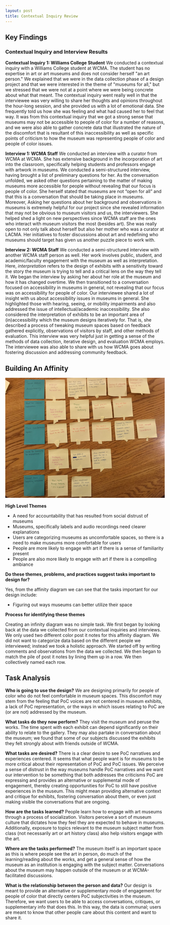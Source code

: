 ```yaml
---
layout: post
title: Contextual Inquiry Review 
---
```


## Key Findings

### Contextual Inquiry and Interview Results
**Contextual Inquiry 1: Williams College Student**
We conducted a contextual inquiry with a Williams College student at WCMA. The student has no expertise in art or art museums and does not consider herself "an art person." We explained that we were in the data collection phase of a design project and that we were interested in the theme of "museums for all," but we stressed that we were not at a point where we were being concrete about what that meant. The contextual inquiry went really well in that the interviewee was very willing to share her thoughts and opinions throughout the hour-long session, and she provided us with a lot of emotional data. She frequently told us how she was feeling and what had caused her to feel that way. It was from this contextual inquiry that we got a strong sense that museums may not be accessible to people of color for a number of reasons, and we were also able to gather concrete data that illustrated the nature of the discomfort that is resultant of this inaccessibility as well as specific points of criticism to how the museum was representing people of color and people of color issues.

**Interview 1: WCMA Staff**
We conducted an interview with a curator from WCMA at WCMA. She has extensive background in the incorporation of art into the classroom, specifically helping students and professors engage with artwork in museums. We conducted a semi-structured interview, having brought a list of preliminary questions for her. As the conversation unfolded, we asked other questions pertaining to the matter of making museums more accessible for people without revealing that our focus is people of color. She herself stated that museums are not “open for all” and that this is a conversation that should be taking place in museums. Moreover, Asking her questions about her background and observations in museums is extremely helpful for our project since she revealed information that may not be obvious to museum visitors and us, the interviewers. She helped shed a light on new perspectives since WCMA staff are the ones who interact with museum visitors the most (besides art). She was really open to not only talk about herself but also her mother who was a curator at LACMA. Her initiatives to foster discussions about art and redefining who museums should target has given us another puzzle piece to work with. 

**Interview 2: WCMA Staff**
We conducted a semi-structured interview with another WCMA staff person as well. Her work involves public, student, and academic/faculty engagement with the museum as well as interpretation. Here, _interpretation_ refers to the design of exhibits with a sensitivity toward the story the museum is trying to tell and a critical lens on the way they tell it. We began the interview by asking her about her role at the museum and how it has changed overtime. We then transitioned to a conversation focused on accessibility in museums in general, not revealing that our focus was on accessibility for people of color. Our interviewee shared a lot of insight with us about accessibility issues in museums in general. She highlighted those with hearing, seeing, or mobility impairments and also addressed the issue of intellectual/academic inaccessibility. She also considered the interpretation of exhibits to be an important area of (in)accessibility which the museum designs iteratively for. That is, she described a process of tweaking museum spaces based on feedback gathered explicitly, observations of visitors by staff, and other methods of evaluation. This interview was very helpful just in getting a sense of the methods of data collection, iterative design, and evaluation WCMA employs. The interviewee was also able to share with us how WCMA goes about fostering discussion and addressing community feedback.

## Building An Affinity

![affinity](/img/affinity.JPG)

**High Level Themes**
  * A need for accountability that has resulted from social distrust of museums 
  * Museums, specifically labels and audio recordings need clearer explanations 
  * Users are categorizing museums as uncomfortable spaces, so there is a need to make museums more comfortable for users
  * People are more likely to engage with art if there is a sense of familiarity present 
  * People are also more likely to engage with art if there is a compelling ambiance 

**Do these themes, problems, and practices suggest tasks important to design for?**

Yes, from the affinity diagram we can see that the tasks important for our design include:
  * Figuring out ways museums can better utilize their space

**Process for identifying these themes**

Creating an infinity diagram was no simple task. We first began by looking back at the data we collected from our contextual inquiries and interviews. We only used two different color post it notes for this affinity diagram. We did not want to categorize data based on the different people we interviewed; instead we took a holistic approach. We started off by writing comments and observations from the data we collected. We then began to match the pile of post it notes by lining them up in a row. We then collectively named each row. 


## Task Analysis
**Who is going to use the design?**
We are designing primarily for people of color who do not feel comfortable in museum spaces. This discomfort may stem from the feeling that PoC voices are not centered in museum exhibits, a lack of PoC representation, or the ways in which issues relating to PoC are (or are not) addressed by the museum.

**What tasks do they now perform?**
They visit the museum and peruse the works. The time spent with each exhibit can depend significantly on their ability to relate to the gallery. They may also partake in conversation about the museum; we found that some of our subjects discussed the exhibits they felt strongly about with friends outside of WCMA.

**What tasks are desired?**
	There is a clear desire to see PoC narratives and experiences centered. It seems that what people want is for museums to be more critical about their representation of PoC and PoC issues. We perceive a sense of distrust in the way museums handle PoC narratives and we want our intervention to be something that both addresses the criticisms PoC are expressing and provides an alternative or supplemental mode of engagement, thereby creating opportunities for PoC to still have positive experiences in the museum. This might mean providing alternative context and critique for exhibits, fostering conversation about them, or even just making visible the conversations that are ongoing.

**How are the tasks learned?**
People learn how to engage with art museums through a process of socialization. Visitors perceive a sort of museum culture that dictates how they feel they are expected to behave in museums. Additionally, exposure to topics relevant to the museum subject matter from class (not necessarily art or art history class) also help visitors engage with the art.

**Where are the tasks performed?**
The museum itself is an important space as this is where people see the art in person, do much of the learning/reading about the works, and get a general sense of how the museum as an institution is engaging with the subject matter. Conversations about the museum may happen outside of the museum or at WCMA-facilitated discussions.

**What is the relationship between the person and data?**
Our design is meant to provide an alternative or supplementary mode of engagement for people of color that directly centers PoC subjectivities in the museum. Therefore, we want users to be able to access conversations, critiques, or supplementary info that does this. In this way, the data is communal; users are meant to know that other people care about this content and want to share it.


